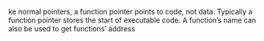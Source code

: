 ke normal pointers, a function pointer points to code, not data. Typically a function pointer stores the start of executable code.
A function’s name can also be used to get functions’ address
